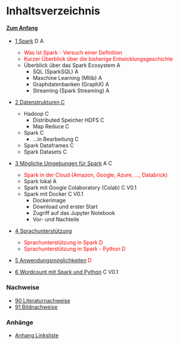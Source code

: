 # Inhaltsverzeichnis

#### [Zum Anfang](README.md "Hier gelangen Sie zur Startseite")

* [1 Spark](01_Spark.md "Einführung in Spark und seinem Ökosystem") D A
    * <span style="color:red">Was ist Spark - Versuch einer Definition</span>
    * <span style="color:red">Kurzer Überblick über die bisherige Entwicklungsgeschichte</span>
    * Überblick über das Spark Ecosystem A
        * SQL (SparkSQL) A
        * Maschine Learning (Mllib) A
        * Graphdatenbanken (GraphX) A
        * Streaming (Spark Streaming) A

* [2 Datenstrukturen C](02_Datenstrukturen.md "Überblick über grundlegende Datenstrukturen in Spark")
    * Hadoop C
        * Distributed Speicher HDFS C
        * Map Reduce C
    * Spark C
        * ...in Bearbeitung C
    * Spark Dataframes C
    * Spark Datasets C

* [3 Mögliche Umgebungen für Spark](03_Mögliche_Umgebungen_für_Spark.md "Überblick über mögliche Umgebungen für Spark")
  A C
    * <span style="color:red">Spark in der Cloud (Amazon, Google, Azure, ..., Databrick)</span>
    * Spark lokal A
    * Spark mit Google Colaboratory (Colab) C V0.1
    * Spark mit Docker C V0.1
        * Dockerimage
        * Download und erster Start
        * Zugriff auf das Jupyter Notebook
        * Vor- und Nachteile

* [4 Sprachunterstützung](04_Sprachunterstützung.md "Derzeitig vorhandene Sprachunterstützung in Spark")
    * <span style="color:red">Sprachunterstützung in Spark D</span>
    * <span style="color:red">Sprachunterstützung in Spark - Python D</span>
    
* [5 Anwendungsmöglichkeiten](05_Anwendungsmöglichkeiten.md "Überblick über praktische Anwendungsmöglichkeiten mit Spark")
  <span style="color:red">D</span>

* [6 Wordcount mit Spark und Python](06_Wordcount_mit_Spark_und_Python.md "Beispiel einer realen Anwendung mit Spark und Python")
  C V0.1

### Nachweise

* [90 Literaturnachweise](90_Literaturnachweise.md "Nachweis der verwendeten Literatur")
* [91 Bildnachweise](91_Bildnachweise.md "Nachweis der verwendeten Bilder")

### Anhänge

* [Anhang Linksliste](https://github.com/ChristianKitte/SparkProjekt/blob/main/Anhang_Linkliste.md
  "Hier befindet sich eine Liste mit weiteren Webressourcen zum Thema")
